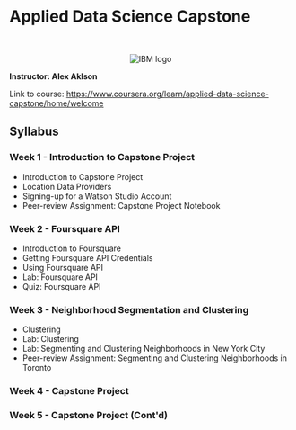# Applied Data Science Capstone

<br>
<p align="center">
    <img src="https://raw.githubusercontent.com/Thomas-George-T/IBM-Data-Science-Professional-Certification/master/ibm.svg?token=AE7CYZFATTHTAOSKTNM2R7S7FJRRO" title="IBM logo" alt = "IBM logo" />
</p>

**Instructor: Alex Aklson**

Link to course: https://www.coursera.org/learn/applied-data-science-capstone/home/welcome

## Syllabus

### Week 1 - Introduction to Capstone Project
- Introduction to Capstone Project
- Location Data Providers
- Signing-up for a Watson Studio Account
- Peer-review Assignment: Capstone Project Notebook

### Week 2 - Foursquare API
- Introduction to Foursquare
- Getting Foursquare API Credentials
- Using Foursquare API
- Lab: Foursquare API
- Quiz: Foursquare API

### Week 3 - Neighborhood Segmentation and Clustering
- Clustering
- Lab: Clustering
- Lab: Segmenting and Clustering Neighborhoods in New York City
- Peer-review Assignment: Segmenting and Clustering Neighborhoods in Toronto

### Week 4 - Capstone Project

### Week 5 - Capstone Project (Cont'd)
